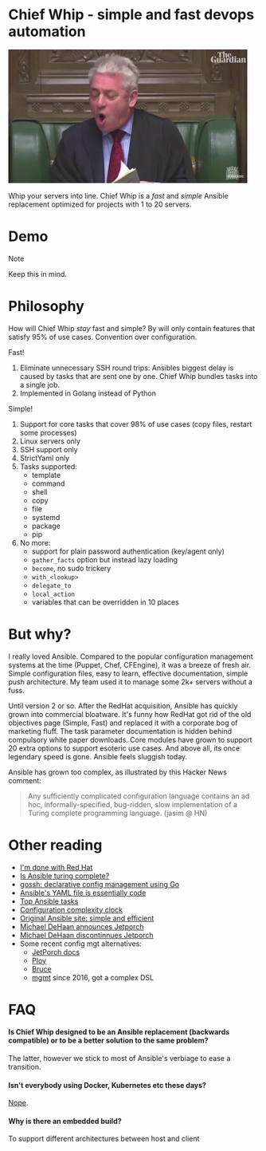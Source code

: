 # Chief Whip - simple and fast devops automation

![order, order!](doc/order-order.webp)

Whip your servers into line. Chief Whip is a _fast_ and _simple_ Ansible replacement optimized for projects with 1 to 20 servers.

# Demo

> [!NOTE]
> Keep this in mind.

# Philosophy

How will Chief Whip _stay_ fast and simple? By will only contain features that satisfy 95% of use cases. Convention over configuration.

Fast!

1. Eliminate unnecessary SSH round trips: Ansibles biggest delay is caused by tasks that are sent one by one. Chief Whip bundles tasks into a single job.
2. Implemented in Golang instead of Python

Simple!

1. Support for core tasks that cover 98% of use cases (copy files, restart some processes)
2. Linux servers only
3. SSH support only
4. StrictYaml only
5. Tasks supported:
   - template
   - command
   - shell
   - copy
   - file
   - systemd
   - package
   - pip
6. No more:
   - support for plain password authentication (key/agent only)
   - `gather_facts` option but instead lazy loading
   - `become`, no sudo trickery
   - `with_<lookup>`
   - `delegate_to`
   - `local_action`
   - variables that can be overridden in 10 places

# But why?

I really loved Ansible. Compared to the popular configuration management systems at the time (Puppet, Chef, CFEngine), it was a breeze of fresh air. Simple configuration files, easy to learn, effective documentation, simple push architecture. My team used it to manage some 2k+ servers without a fuss.

Until version 2 or so. After the RedHat acquisition, Ansible has quickly grown into commercial bloatware. It's funny how RedHat got rid of the old objectives page (Simple, Fast) and replaced it with a corporate bog of marketing fluff. The task parameter documentation is hidden behind compulsory white paper downloads. Core modules have grown to support 20 extra options to support esoteric use cases. And above all, its once legendary speed is gone. Ansible feels sluggish today.

Ansible has grown too complex, as illustrated by this Hacker News comment:

> Any sufficiently complicated configuration language contains an ad hoc, informally-specified, bug-ridden, slow implementation of a Turing complete programming language. (jasim @ HN)

# Other reading

- [I'm done with Red Hat](https://www.jeffgeerling.com/blog/2023/im-done-red-hat-enterprise-linux)
- [Is Ansible turing complete?](https://stackoverflow.com/questions/40127586/is-ansible-turing-complete)
- [gossh: declarative config management using Go](https://github.com/krilor/gossh)
- [Ansible's YAML file is essentially code](https://news.ycombinator.com/item?id=16238005)
- [Top Ansible tasks](https://mike42.me/blog/2019-01-the-top-100-ansible-modules)
- [Configuration complexity clock](http://mikehadlow.blogspot.com/2012/05/configuration-complexity-clock.html?m=1)
- [Original Ansible site: simple and efficient](https://web.archive.org/web/20130314042108/http://www.ansibleworks.com/)
- [Michael DeHaan announces Jetporch](https://laserllama.substack.com/p/a-new-it-automation-project-moving)
- [Michael DeHaan discontinnues Jetporch](https://web.archive.org/web/20231230013721/https://jetporch.substack.com/p/discontinuing-jet)
- Some recent config mgt alternatives:
  - [JetPorch docs](https://github.com/jetporch/jetporch_docs/blob/main/SUMMARY.md)
  - [Ploy](https://github.com/davesavic/ploy)
  - [Bruce](https://github.com/brucedom/bruce)
  - [mgmt](https://github.com/purpleidea/mgmt/) since 2016, got a complex DSL

# FAQ

#### Is Chief Whip designed to be an Ansible replacement (backwards compatible) or to be a better solution to the same problem?

The latter, however we stick to most of Ansible's verbiage to ease a transition.

#### Isn't everybody using Docker, Kubernetes etc these days?

[Nope](https://trends.google.com/trends/explore?date=all&q=ansible).

#### Why is there an embedded build?

To support different architectures between host and client
